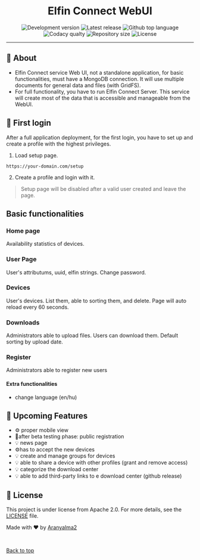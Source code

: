 <h1 align="center">Elfin Connect WebUI</h1>
<p align="center">
<img alt="Development version" src="https://img.shields.io/github/package-json/v/Aranyalma2/elfinConnectWeb/development">

<img alt="Latest release" src="https://img.shields.io/github/v/release/Aranyalma2/elfinConnectWeb">

<img alt="Github top language" src="https://img.shields.io/github/languages/top/Aranyalma2/elfinconnectweb?color=8f3d3d">

<img alt="Codacy qualty" src="https://img.shields.io/codacy/grade/c3979895a7cb4800badebefc286cde5f" />

<img alt="Repository size" src="https://img.shields.io/github/repo-size/Aranyalma2/elfinConnectweb?color=532BEAF">

<img alt="License" src="https://img.shields.io/github/license/Aranyalma2/elfinconnectweb?color=56BEB8">

</p>

<hr>

## :dart: About

* Elfin Connect service Web UI, not a standalone application, for basic functionalities, must have a MongoDB connection. It will use multiple documents for general data and files (with GridFS).
* For full functionality, you have to run Elfin Connect Server. This service will create most of the data that is accessible and manageable from the WebUI.

## :checkered_flag: First login

After a full application deployment, for the first login, you have to set up and create a profile with the highest privileges.

1. Load setup page.

```
https://your-domain.com/setup
```

2. Create a profile and login with it.


>Setup page will be disabled after a valid user created and leave the page.

## Basic functionalities

### Home page

Availability statistics of devices.

### User Page

User's attributums, uuid, elfin strings.
Change password.

### Devices

User's devices. List them, able to sorting them, and delete.
Page will auto reload every 60 seconds.

### Downloads

Administrators able to upload files.
Users can download them.
Default sorting by upload date.

### Register

Administrators able to register new users

#### Extra functionalities

* change language (en/hu)

## :page_with_curl: Upcoming Features

* :gear: proper mobile view
* :pushpin:after beta testing phase: public registration
* :bulb: news page
* :gear:has to accept the new devices 
* :bulb: create and manage groups for devices
* :bulb: able to share a device with other profiles (grant and remove access)
* :bulb: categorize the download center
* :bulb: able to add third-party links to e download center (github release)

## :memo: License

This project is under license from Apache 2.0. For more details, see the [LICENSE](LICENSE.md) file.

Made with :heart: by <a href="https://github.com/Aranyalma2" target="_blank">Aranyalma2</a>

&#xa0;

<a href="#top">Back to top</a>
